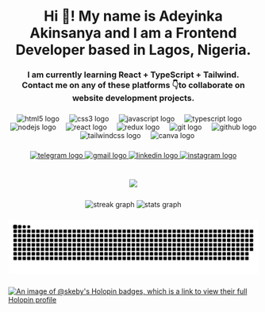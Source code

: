 <h1 align="center">Hi 👋! My name is Adeyinka Akinsanya and I am a Frontend Developer based in Lagos, Nigeria.</h1>

###

<h3 align="center">I am currently learning React + TypeScript + Tailwind.<br>Contact me on any of these platforms  👇to collaborate on website development projects.</h3>

###

<div align="center">
  <img src="https://cdn.jsdelivr.net/gh/devicons/devicon/icons/html5/html5-original.svg" height="25" alt="html5 logo"  />
  <img width="12" />
  <img src="https://cdn.jsdelivr.net/gh/devicons/devicon/icons/css3/css3-original.svg" height="25" alt="css3 logo"  />
  <img width="12" />
  <img src="https://cdn.jsdelivr.net/gh/devicons/devicon/icons/javascript/javascript-original.svg" height="25" alt="javascript logo"  />
  <img width="12" />
  <img src="https://cdn.jsdelivr.net/gh/devicons/devicon/icons/typescript/typescript-original.svg" height="25" alt="typescript logo"  />
  <img width="12" />
  <img src="https://cdn.simpleicons.org/nodedotjs/339933" height="25" alt="nodejs logo"  />
  <img width="12" />
  <img src="https://cdn.jsdelivr.net/gh/devicons/devicon/icons/react/react-original.svg" height="25" alt="react logo"  />
  <img width="12" />
  <img src="https://cdn.jsdelivr.net/gh/devicons/devicon/icons/redux/redux-original.svg" height="25" alt="redux logo"  />
  <img width="12" />
  <img src="https://skillicons.dev/icons?i=git" height="25" alt="git logo"  />
  <img width="12" />
  <img src="https://skillicons.dev/icons?i=github" height="25" alt="github logo"  />
  <img width="12" />
  <img src="https://skillicons.dev/icons?i=tailwind" height="25" alt="tailwindcss logo"  />
  <img width="12" />
  <img src="https://cdn.jsdelivr.net/gh/devicons/devicon/icons/canva/canva-original.svg" height="25" alt="canva logo"  />
</div>

###

<div align="center">
  <a href="https://t.me/staticusername" target="_blank">
    <img src="https://img.shields.io/static/v1?message=Telegram&logo=telegram&label=&color=2CA5E0&logoColor=white&labelColor=&style=for-the-badge" height="32" alt="telegram logo"  />
  </a>
  <a href="mailto:akinsanyaadeyinka4166@gmail.com" target="_blank">
    <img src="https://img.shields.io/static/v1?message=Gmail&logo=gmail&label=&color=D14836&logoColor=white&labelColor=&style=for-the-badge" height="32" alt="gmail logo"  />
  </a>
  <a href="https://www.linkedin.com/in/adeyinka-akinsanya-173576260/" target="_blank">
    <img src="https://img.shields.io/static/v1?message=LinkedIn&logo=linkedin&label=&color=0077B5&logoColor=white&labelColor=&style=for-the-badge" height="32" alt="linkedin logo"  />
  </a>
  <a href="https://www.instagram.com/adeyinka_o.o" target="_blank">
    <img src="https://img.shields.io/static/v1?message=Instagram&logo=instagram&label=&color=E4405F&logoColor=white&labelColor=&style=for-the-badge" height="32" alt="instagram logo"  />
  </a>
</div>

###

<br clear="both">

<div align="center">
  <img src="https://visitor-badge.laobi.icu/badge?page_id=Skeby.Skeby&left_color=black&right_color=blue&left_text=Profile%20Visits"  />
</div>

###

<div align="center">
  <img src="https://streak-stats.demolab.com?user=Skeby&locale=en&mode=daily&theme=github_dark&hide_border=true&border_radius=5&order=3" height="180" alt="streak graph"  />
  <img src="https://github-readme-stats.vercel.app/api?username=Skeby&hide_title=true&hide_rank=false&show_icons=true&include_all_commits=true&count_private=true&disable_animations=false&theme=github_dark&locale=en&hide_border=false&order=1" height="200" alt="stats graph"  />
</div>

###

<img src="https://raw.githubusercontent.com/Skeby/Skeby/output/snake.svg" alt="Snake animation" />

###

[![An image of @skeby's Holopin badges, which is a link to view their full Holopin profile](https://holopin.me/skeby)](https://holopin.io/@skeby)
